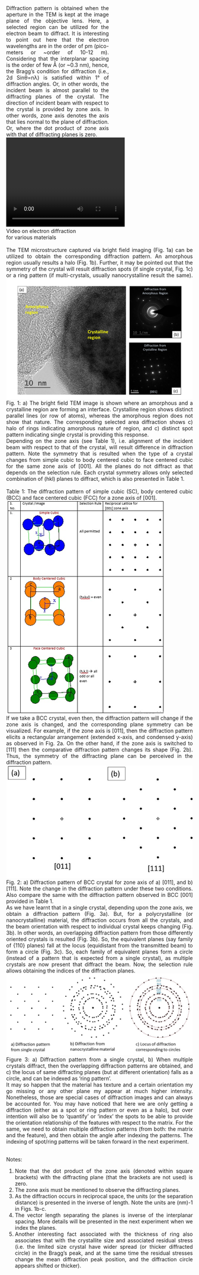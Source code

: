 <div><div style="float:left;width:55%;text-align: justify;text-justify: inter-word; margin-right:40px;">
Diffraction pattern is obtained when the aperture in the TEM is kept at the image plane of the objective lens. Here, a selected region can be utilized for the electron beam to diffract. It is interesting to point out here that the electron wavelengths are in the order of pm (pico-meters or ~order of 10-12 m). Considering that the interplanar spacing is the order of few Å (or ~0.3 nm), hence, the Bragg’s condition for diffraction (i.e., 2d Sinθ=nλ) is satisfied within 1° of diffraction angles. Or, in other words, the incident beam is almost parallel to the diffracting planes of the crystal. The direction of incident beam with respect to the crystal is provided by zone axis. In other words, zone axis denotes the axis that lies normal to the plane of diffraction. Or, where the dot product of zone axis with that of diffracting planes is zero.</div>
<div style="float:left;width:40%;border: solid 1 px black;">
<video width="320" height="240" controls>
  <source src="images/exp7-DP symmetry.mp4" type="video/mp4">
  Your browser does not support the video tag.
</video><br>Video on electron diffraction for various materials</div>
</div>
<div style="content: '.';clear: both;display: block;height: 0;visibility: hidden;"></div><br>
<div style ="text-align: justify;text-justify: inter-word;">
The TEM microstructure captured via bright field imaging (Fig. 1a) can be utilized to obtain the corresponding diffraction pattern. An amorphous region usually results a halo (Fig. 1b). Further, it may be pointed out that the symmetry of the crystal will result diffraction spots (if single crystal, Fig. 1c) or a ring pattern (if multi-crystals, usually nanocrystalline result the same). 
<img src='images/fig8.PNG'><br/>
Fig. 1: a) The bright field TEM image is shown where an amorphous and a crystalline region are forming an interface. Crystalline region shows distinct parallel lines (or row of atoms), whereas the amorphous region does not show that nature. The corresponding selected area diffraction shows c) halo of rings indicating amorphous nature of region, and c) distinct spot pattern indicating single crystal is providing this response.<br>
Depending on the zone axis (see Table 1), i.e. alignment of the incident beam with respect to that of the crystal, will result difference in diffraction pattern. Note the symmetry that is resulted when the type of a crystal changes from simple cubic to body centered cubic to face centered cubic for the same zone axis of [001]. All the planes do not diffract as that depends on the selection rule. Each crystal symmetry allows only selected combination of (hkl) planes to diffract, which is also presented in Table 1.
<br><br>
Table 1: The diffraction pattern of simple cubic (SC), body centered cubic (BCC) and face centered cubic (FCC) for a zone axis of [001].
<br>
<img src='images/fig9.jpg'>
<br>
If we take a BCC crystal, even then, the diffraction pattern will change if the zone axis is changed, and the corresponding plane symmetry can be visualized. For example, if the zone axis is [011], then the diffraction pattern elicits a rectangular arrangement (extended x-axis, and condensed y-axis) as observed in Fig. 2a. On the other hand, if the zone axis is switched to [111] then the comparative diffraction pattern changes its shape (Fig. 2b). Thus, the symmetry of the diffracting plane can be perceived in the diffraction pattern.
<br>
<img src='images/8.jpg'>
<br>
Fig. 2: a) Diffraction pattern of BCC crystal for zone axis of a) [011], and b) [111]. Note the change in the diffraction pattern under these two conditions. Also compare the same with the diffraction pattern observed in BCC [001] provided in Table 1.
<br>
As we have learnt that in a single crystal, depending upon the zone axis, we obtain a diffraction pattern (Fig. 3a). But, for a polycrystalline (or nanocrystalline) material, the diffraction occurs from all the crystals, and the beam orientation with respect to individual crystal keeps changing (Fig. 3b). In other words, an overlapping diffraction pattern from those differently oriented crystals is resulted (Fig. 3b). So, the equivalent planes (say family of {110} planes) fall at the locus (equidistant from the transmitted beam) to form a circle (Fig. 3c). So, each family of equivalent planes form a circle (instead of a pattern that is expected from a single crystal), as multiple crystals are now present that diffract the beam. Now, the selection rule allows obtaining the indices of the diffraction planes. 
<br>
<img src='images/9.jpg'>
<br>
Figure 3: a) Diffraction pattern from a single crystal, b) When multiple crystals diffract, then the overlapping diffraction patterns are obtained, and c) the locus of same diffracting planes (but at different orientation) falls as a circle, and can be indexed as ‘ring pattern’.
<br>
It may so happen that the material has texture and a certain orientation my go missing or any other plane my appear at much higher intensity. Nonetheless, those are special cases of diffraction images and can always be accounted for. You may have noticed that here we are only getting a diffraction (either as a spot or ring pattern or even as a halo), but over intention will also be to ‘quantify’ or ‘index’ the spots to be able to provide the orientation relationship of the features with respect to the matrix. For the same, we need to obtain multiple diffraction patterns (from both: the matrix and the feature), and then obtain the angle after indexing the patterns. The indexing of spot/ring patterns will be taken forward in the next experiment.
<br>
<br>

Notes:
<br>
1.	Note that the dot product of the zone axis (denoted within square brackets) with the diffracting plane (that the brackets are not used) is zero.<br>
2.	The zone axis must be mentioned to observe the diffracting planes.<br>
3.	As the diffraction occurs in reciprocal space, the units (or the separation distance) is presented in the inverse of length. Note the units are (nm)-1 in Figs. 1b-c.<br>
4.	The vector length separating the planes is inverse of the interplanar spacing. More details will be presented in the next experiment when we index the planes.<br>
5.	Another interesting fact associated with the thickness of ring also associates that with the crystallite size and associated residual stress (i.e. the limited size crystal have wider spread (or thicker diffracted circle) in the Bragg’s peak, and at the same time the residual stresses change the mean diffraction peak position, and the diffraction circle appears shifted or thicker).<br></div>
<!-- <video width="320" height="240" controls>
  <source src="images/exp7-DP symmetry.mp4" type="video/mp4">
  Your browser does not support the video tag.
</video><br>
Video on Electron Diffraction for various materials -->


